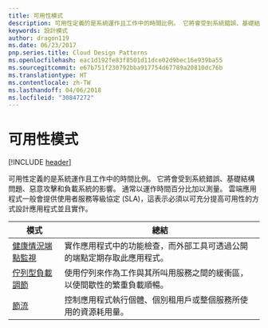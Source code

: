 ```yaml
---
title: 可用性模式
description: 可用性定義的是系統運作且工作中的時間比例。 它將會受到系統錯誤、基礎結構問題、惡意攻擊和負載系統的影響。 通常以運作時間百分比加以測量。 雲端應用程式一般會提供使用者服務等級協定 (SLA)，這表示必須以可充分提高可用性的方式設計應用程式並且實作。
keywords: 設計模式
author: dragon119
ms.date: 06/23/2017
pnp.series.title: Cloud Design Patterns
ms.openlocfilehash: eac1d192fe83f8501d11dce02d9bec16e939ba55
ms.sourcegitcommit: e67b751f230792bba917754d67789a20810dc76b
ms.translationtype: HT
ms.contentlocale: zh-TW
ms.lasthandoff: 04/06/2018
ms.locfileid: "30847272"
---
```

# <a name="availability-patterns"></a>可用性模式

[!INCLUDE [header](../../_includes/header.md)]

可用性定義的是系統運作且工作中的時間比例。 它將會受到系統錯誤、基礎結構問題、惡意攻擊和負載系統的影響。 通常以運作時間百分比加以測量。 雲端應用程式一般會提供使用者服務等級協定 (SLA)，這表示必須以可充分提高可用性的方式設計應用程式並且實作。


|                            模式                             |                                                           總結                                                            |
|----------------------------------------------------------------|------------------------------------------------------------------------------------------------------------------------------|
| [健康情況端點監視](../health-endpoint-monitoring.md) | 實作應用程式中的功能檢查，而外部工具可透過公開的端點定期存取此應用程式。 |
|  [佇列型負載調節](../queue-based-load-leveling.md)  | 使用佇列來作為工作與其所叫用服務之間的緩衝區，以使間歇性的繁重負載順暢。  |
|                 [節流](../throttling.md)                 |   控制應用程式執行個體、個別租用戶或整個服務所使用的資源耗用量。    |

